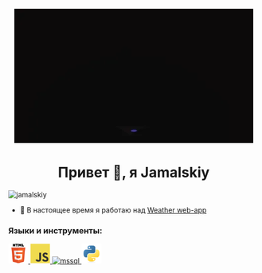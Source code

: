 <p align="center">
  <img src="giphy.webp" alt="Coding GIF" />
</p>

<h1 align="center">Привет 👋, я Jamalskiy</h1>
<p align="left"> <img src="https://komarev.com/ghpvc/?username=jamalskiy&label=Profile%20views&color=0e75b6&style=flat" alt="jamalskiy" /> </p>

- 🔭 В настоящее время я работаю над [Weather web-app](https://github.com/jamalskiy/thesis-website-for-viewing-the-weather)


<h3 align="left">Языки и инструменты:</h3>
<p align="left"> <a href="https://www.w3.org/html/" target="_blank" rel="noreferrer"> <img src="https://raw.githubusercontent.com/devicons/devicon/master/icons/html5/html5-original-wordmark.svg" alt="html5" width="40" height="40"/> </a> <a href="https://developer.mozilla.org/en-US/docs/Web/JavaScript" target="_blank" rel="noreferrer"> <img src="https://raw.githubusercontent.com/devicons/devicon/master/icons/javascript/javascript-original.svg" alt="javascript" width="40" height="40"/> </a> <a href="https://www.microsoft.com/en-us/sql-server" target="_blank" rel="noreferrer"> <img src="https://www.svgrepo.com/show/303229/microsoft-sql-server-logo.svg" alt="mssql" width="40" height="40"/> </a> <a href="https://www.python.org" target="_blank" rel="noreferrer"> <img src="https://raw.githubusercontent.com/devicons/devicon/master/icons/python/python-original.svg" alt="python" width="40" height="40"/> </a> </p>
